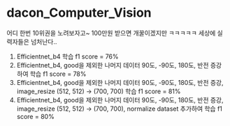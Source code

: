 # dacon_Computer_Vision

어디 한번 10위권을 노려보자고~ 100만원 받으면 개꿀이겠지만 ㅋㅋㅋㅋㅋ 세상에 실력자들은 넘처난다..



1. Efficientnet_b4 학습 f1 score = 76%
2. Efficientnet_b4, good을 제외한 나머지 데이터 90도, -90도, 180도, 반전 증강하여 학습 f1 score = 78%
3. Efficientnet_b4, good을 제외한 나머지 데이터 90도, -90도, 180도, 반전 증강, image_resize (512, 512) -> (700, 700) 학습 f1 score = 81%
4. Efficientnet_b4, good을 제외한 나머지 데이터 90도, -90도, 180도, 반전 증강, image_resize (512, 512) -> (700, 700), normalize dataset 추가하여 학습 f1 score = 80%

